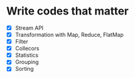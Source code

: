 # Write codes that matter

- [x] Stream API
- [x] Transformation with Map, Reduce, FlatMap
- [x] Filter
- [x] Collecors
- [x] Statistics
- [x] Grouping
- [x] Sorting

